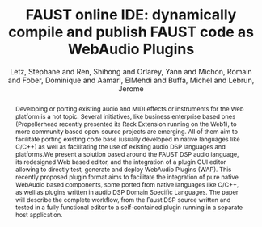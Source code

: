 ---
title: "FAUST online IDE: dynamically compile and publish FAUST code as WebAudio Plugins"
abstract: "Developing or porting existing audio and MIDI effects or instruments for the Web platform is a hot topic. Several initiatives, like business enterprise based ones (Propellerhead recently presented its Rack Extension running on the Web1), to more community based open-source projects are emerging. All of them aim to facilitate porting existing code base (usually developed in native languages like C/C++) as well as facilitating the use of existing audio DSP languages and platforms.We present a solution based around the FAUST DSP audio language, its redesigned Web based editor, and the integration of a plugin GUI editor allowing to directly test, generate and deploy WebAudio Plugins (WAP). This recently proposed plugin format aims to facilitate the integration of pure native WebAudio based components, some ported from native languages like C/C++, as well as plugins written in audio DSP Domain Specific Languages. The paper will describe the complete workflow, from the Faust DSP source written and tested in a fully functional editor to a self-contained plugin running in a separate host application."
address: "Trondheim, Norway"
booktitle: "Proceedings of the International Web Audio Conference"
editor: "Xambó, Anna and Martín, Sara R. and Roma, Gerard"
month: "December"
publisher: "NTNU"
series: "WAC '19"
pages: "71--76"
ID: "38"
author: "Letz, Stéphane  and Ren, Shihong and Orlarey, Yann and Michon, Romain and Fober, Dominique and Aamari, ElMehdi and Buffa, Michel and Lebrun, Jerome"
webAuthor: "Stéphane  Letz, Shihong Ren, Yann Orlarey, Romain Michon, Dominique Fober, ElMehdi Aamari, Michel Buffa, Jerome Lebrun"
track: "Paper"
year: "2019"
tags: year2019
media: https://youtu.be/oni24HZUYGI
pdflink: "/_data/papers/pdf/2019/2019_38.pdf"
ISSN: "2663-5844"
---